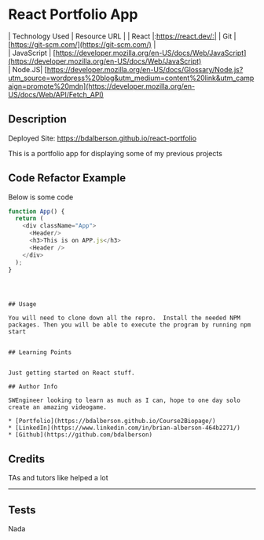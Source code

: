 #  React Portfolio App

| Technology Used         | Resource URL           | 
| React |:https://react.dev/:| 
| Git | [https://git-scm.com/](https://git-scm.com/)     |    
| JavaScript | [https://developer.mozilla.org/en-US/docs/Web/JavaScript](https://developer.mozilla.org/en-US/docs/Web/JavaScript)     
| Node.JS| [https://developer.mozilla.org/en-US/docs/Glossary/Node.js?utm_source=wordpress%20blog&utm_medium=content%20link&utm_campaign=promote%20mdn](https://developer.mozilla.org/en-US/docs/Web/API/Fetch_API)    




## Description 



Deployed Site: https://bdalberson.github.io/react-portfolio

This is a portfolio app for displaying some of my previous projects



## Code Refactor Example


Below is some code

```Javascript
function App() {
  return (
    <div className="App">
      <Header/>
      <h3>This is on APP.js</h3>
      <Header />
    </div>
  );
}


```



``` 



## Usage 

You will need to clone down all the repro.  Install the needed NPM packages. Then you will be able to execute the program by running npm start


## Learning Points 


Just getting started on React stuff.   

## Author Info

SWEngineer looking to learn as much as I can, hope to one day solo create an amazing videogame. 

* [Portfolio](https://bdalberson.github.io/Course2Biopage/)
* [LinkedIn](https://www.linkedin.com/in/brian-alberson-464b2271/)
* [Github](https://github.com/bdalberson)
```

## Credits

TAs  and tutors like helped a lot

---

## Tests
Nada
